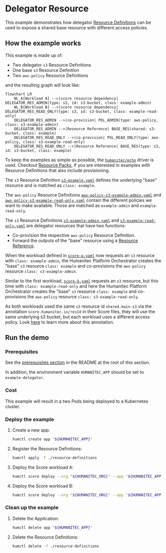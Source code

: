 # Delegator Resource

This example demonstrates how delegator [Resource Definitions](https://developer.humanitec.com/platform-orchestrator/resources/resource-definitions/) can be used to expose
a shared base resource with different access policies.

## How the example works

This example is made up of:

* Two delegator `s3` Resource Definitions
* One base `s3` Resource Definition
* Two `aws-policy` Resource Definitions

and the resulting graph will look like:

```mermaid
flowchart LR
    WL_A[Workload A] -->|score resource dependency| DELEGATOR_RES_ADMIN(type: s3, id: s3-bucket, class: example-admin)
    WL_B[Workload B] -->|score resource dependency| DELEGATOR_RES_READ_ONLY(type: s3, id: s3-bucket, class: example-read-only)
    DELEGATOR_RES_ADMIN -->|co-provision| POL_ADMIN(type: aws-policy, class: s3-example-admin)
    DELEGATOR_RES_ADMIN -->|Resource Reference| BASE_RES(shared: s3-bucket, class: example)
    DELEGATOR_RES_READ_ONLY -->|co-provision| POL_READ_ONLY(type: aws-policy, class: s3-example-read-only)
    DELEGATOR_RES_READ_ONLY -->|Resource Reference| BASE_RES(type: s3, id: s3-bucket, class: example)

```

To keep the examples as simple as possible, the [`humanitec/echo`](https://developer.humanitec.com/integration-and-extensions/drivers/generic-drivers/echo/) driver is used. Checkout [Resource Packs](https://developer.humanitec.com/platform-orchestrator/resources/resource-packs/), if you are interested in examples with Resource Definitions that also include provisioning.

The `s3` Resource Definition [`s3-example.yaml`](./resource-definitions/s3-example.yaml) defines the underlying "base" resource and is matched as `class: example`.

The `aws-policy` Resource Definitions [`aws-policy-s3-example-admin.yaml`](./resource-definitions/aws-policy-s3-example-admin.yaml) and [`aws-policy-s3-example-read-only.yaml`](./resource-definitions/aws-policy-s3-example-read-only.yaml) contain the different policies we want to make available. Those are matched as `example-admin` and `example-read-only`.

The `s3` Resource Definitions [`s3-example-admin.yaml`](./resource-definitions/s3-example-admin.yaml) and [`s3-example-read-only.yaml`](./resource-definitions/s3-example-read-only.yaml) are delegator resources that have two functions:

* Co-provision the respective `aws-policy` Resource Definition.
* Forward the outputs of the "base" resource using a [Resource Reference](https://developer.humanitec.com/platform-orchestrator/resources/resource-graph/#resource-references).

When the workload defined in [`score-a.yaml`](./score-a.yaml) now requests an `s3` resource with `class: example-admin`, the Humanitec Platform Orchestrator creates the "base" `s3` resource `class: example` and co-provisions the `aws-policy` resource `class: s3-example-admin`.

Similar to the first workload, [`score-b.yaml`](./score-a.yaml) requests an `s3` resource, but this time with `class: example-read-only` and here the Humanitec Platform Orchestrator creates the "base" `s3` resource `class: example` and co-provisions the `aws-policy` resource `class: s3-example-read-only`.

As both workloads used the same `s3` resource id `shared.main-s3` via the annotation `score.humanitec.io/resId` in their Score files, they will use the same underlying s3 bucket, but each workload uses a different access policy. Look [here](https://developer.humanitec.com/score/working-with/annotations/#shared-resource-id) to learn more about this annotation.

## Run the demo

### Prerequisites

See the [prerequisites section](../README.md#prerequisites) in the README at the root of this section.

In addition, the environment variable `HUMANITEC_APP` should be set to `example-delegator`.

### Cost

This example will result in a two Pods being deployed to a Kubernetes cluster.

### Deploy the example

1. Create a new app:

   ```bash
   humctl create app "${HUMANITEC_APP}"
   ```

2. Register the Resource Definitions:

   ```bash
   humctl apply -f ./resource-definitions
   ```

3. Deploy the Score workload A:

   ```bash
   humctl score deploy --org "${HUMANITEC_ORG}" --app "${HUMANITEC_APP}" --env "${HUMANITEC_ENV}" --token "${HUMANITEC_TOKEN} --file score-a.yaml
   ```

4. Deploy the Score workload B:

   ```bash
   humctl score deploy --org "${HUMANITEC_ORG}" --app "${HUMANITEC_APP}" --env "${HUMANITEC_ENV}" --token "${HUMANITEC_TOKEN} --file score-b.yaml
   ```

### Clean up the example

1. Delete the Application:

   ```bash
   humctl delete app "${HUMANITEC_APP}"
   ```

2. Delete the Resource Definitions:

   ```bash
   humctl delete -f ./resource-definitions
   ```
